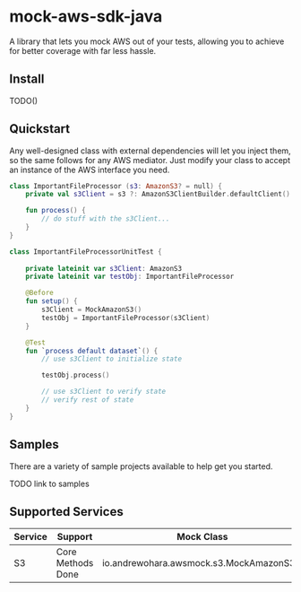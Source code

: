 # mock-aws-sdk-java

A library that lets you mock AWS out of your tests, allowing you to achieve for better coverage with far less hassle.

## Install 

TODO()

## Quickstart

Any well-designed class with external dependencies will let you inject them, so the same follows for any AWS mediator.
Just modify your class to accept an instance of the AWS interface you need.

```kotlin
class ImportantFileProcessor (s3: AmazonS3? = null) {
    private val s3Client = s3 ?: AmazonS3ClientBuilder.defaultClient()

    fun process() {
        // do stuff with the s3Client...
    }
}

class ImportantFileProcessorUnitTest {
    
    private lateinit var s3Client: AmazonS3
    private lateinit var testObj: ImportantFileProcessor

    @Before
    fun setup() {
        s3Client = MockAmazonS3()
        testObj = ImportantFileProcessor(s3Client)
    }

    @Test
    fun `process default dataset`() {
        // use s3Client to initialize state

        testObj.process()

        // use s3Client to verify state
        // verify rest of state
    }   
}
```

## Samples

There are a variety of sample projects available to help get you started.

TODO link to samples

## Supported Services

| Service | Support | Mock Class |
| ------- | ------- | ---------- |
| S3 | Core Methods Done | io.andrewohara.awsmock.s3.MockAmazonS3() |
